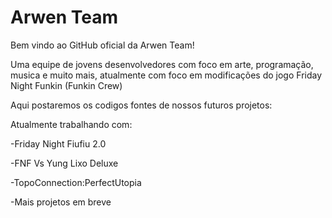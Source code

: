 # Arwen Team

Bem vindo ao GitHub oficial da Arwen Team!

Uma equipe de jovens desenvolvedores com foco em arte, programação, musica e muito mais, atualmente com foco em modificações do jogo Friday Night Funkin (Funkin Crew)


Aqui postaremos os codigos fontes de nossos futuros projetos:


Atualmente trabalhando com:


-Friday Night Fiufiu 2.0


-FNF Vs Yung Lixo Deluxe


-TopoConnection:PerfectUtopia


-Mais projetos em breve

